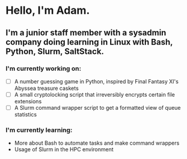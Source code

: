 # Hello, I'm Adam. 
## I'm a junior staff member with a sysadmin company doing learning in Linux with Bash, Python, Slurm, SaltStack. 

### I'm currently working on:
- [ ] A number guessing game in Python, inspired by Final Fantasy XI's Abyssea treasure caskets
- [ ] A small cryptolocking script that irreversibly encrypts certain file extensions
- [ ] A Slurm command wrapper script to get a formatted view of queue statistics

### I'm currently learning:
* More about Bash to automate tasks and make command wrappers
* Usage of Slurm in the HPC environment


<!--
**adamdrucker/adamdrucker** is a ✨ _special_ ✨ repository because its `README.md` (this file) appears on your GitHub profile.

Here are some ideas to get you started:

- 🔭 I’m currently working on ...
- 🌱 I’m currently learning ...
- 👯 I’m looking to collaborate on ...
- 🤔 I’m looking for help with ...
- 💬 Ask me about ...
- 📫 How to reach me: ...
- 😄 Pronouns: ...
- ⚡ Fun fact: ...
-->
